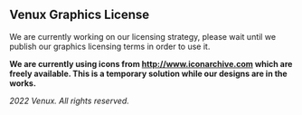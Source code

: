 ## Venux Graphics License

We are currently working on our licensing strategy, please wait until we publish our graphics licensing terms in order to use it.

**We are currently using icons from http://www.iconarchive.com which are freely available. This is a temporary solution while our designs are in the works.**

*2022 Venux. All rights reserved.*
